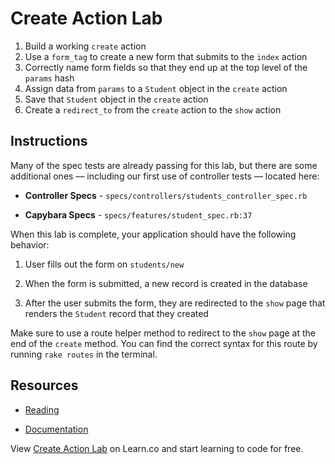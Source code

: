 # Create Action Lab

1. Build a working `create` action
2. Use a `form_tag` to create a new form that submits to the `index` action
3. Correctly name form fields so that they end up at the top level of the `params` hash
4. Assign data from `params` to a `Student` object in the `create` action
5. Save that `Student` object in the `create` action
6. Create a `redirect_to` from the `create` action to the `show` action


## Instructions

Many of the spec tests are already passing for this lab, but there are some additional ones –– including our first use of controller tests –– located here:

* **Controller Specs** - `specs/controllers/students_controller_spec.rb`

* **Capybara Specs** - `specs/features/student_spec.rb:37`

When this lab is complete, your application should have the following behavior:

1. User fills out the form on `students/new`

2. When the form is submitted, a new record is created in the database

3. After the user submits the form, they are redirected to the `show` page that renders the `Student` record that they created


Make sure to use a route helper method to redirect to the `show` page at the end of the `create` method. You can find the correct syntax for this route by running `rake routes` in the terminal.



## Resources

* [Reading](https://github.com/learn-co-curriculum/rails-create-action-readme)

* [Documentation](http://api.rubyonrails.org/classes/ActiveRecord/Persistence/ClassMethods.html)

<p data-visibility='hidden'>View <a href='https://learn.co/lessons/rails-create-action-lab' title='Create Action Lab'>Create Action Lab</a> on Learn.co and start learning to code for free.</p>
